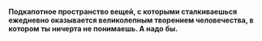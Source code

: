 **Подкапотное пространство вещей, с которыми сталкиваешься ежедневно оказывается великолепным творением человечества, в котором ты ничерта не понимаешь. А надо бы.**


